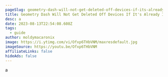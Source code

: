 ```yaml
---
pageSlug: geometry-dash-will-not-get-deleted-off-devices-if-its-already-installed
title: Geometry Dash Will Not Get Deleted Off Devices If It's Already Installed
desc: a
date: 2023-08-13T22:54:08.608Z
tags:
  - guide
author: moldymacaronix
image: https://i.ytimg.com/vi/Ofxp6THbVNM/maxresdefault.jpg
imageSource: https://youtu.be/Ofxp6THbVNM
affiliateLinks: false
hideAds: false
---
```

a